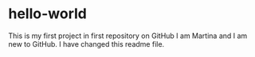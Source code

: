 # hello-world
This is my first project in first repository on GitHub
I am Martina and I am new to GitHub. 
I have changed this readme file.
